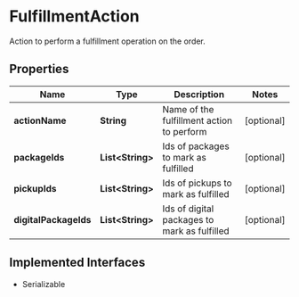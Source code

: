 

# FulfillmentAction

Action to perform a fulfillment operation on the order.

## Properties

| Name | Type | Description | Notes |
|------------ | ------------- | ------------- | -------------|
|**actionName** | **String** | Name of the fulfillment action to perform |  [optional] |
|**packageIds** | **List&lt;String&gt;** | Ids of packages to mark as fulfilled |  [optional] |
|**pickupIds** | **List&lt;String&gt;** | Ids of pickups to mark as fulfilled |  [optional] |
|**digitalPackageIds** | **List&lt;String&gt;** | Ids of digital packages to mark as fulfilled |  [optional] |


## Implemented Interfaces

* Serializable


